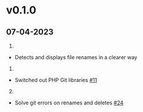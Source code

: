 # v0.1.0
##  07-04-2023

1. [](#new)
  * Detects and displays file renames in a clearer way
1. [](#improved)
  * Switched out PHP Git libraries [#11](https://github.com/hughbris/grav-plugin-pushy/issues/11)
2. [](#bugfix)
  * Solve git errors on renames and deletes [#24](https://github.com/hughbris/grav-plugin-pushy/issues/24)
